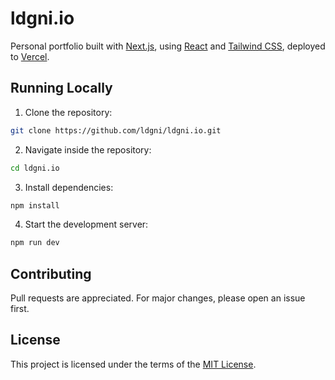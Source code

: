 # ldgni.io

Personal portfolio built with [Next.js](https://nextjs.org/), using [React](https://react.dev/) and [Tailwind CSS](https://tailwindcss.com/), deployed to [Vercel](https://vercel.com/).

## Running Locally

1. Clone the repository:

```sh
git clone https://github.com/ldgni/ldgni.io.git
```

2. Navigate inside the repository:

```sh
cd ldgni.io
```

3. Install dependencies:

```sh
npm install
```

4. Start the development server:

```sh
npm run dev
```

## Contributing

Pull requests are appreciated. For major changes, please open an issue first.

## License

This project is licensed under the terms of the [MIT License](LICENSE).
